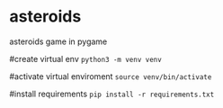 # asteroids
asteroids game in pygame


#create virtual env
`python3 -m venv venv`

#activate virtual enviroment
`source venv/bin/activate`

#install requirements
`pip install -r requirements.txt`